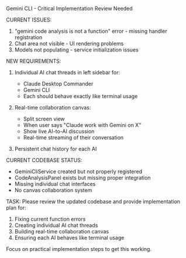 Gemini CLI - Critical Implementation Review Needed

CURRENT ISSUES:
1. "gemini code analysis is not a function" error - missing handler registration
2. Chat area not visible - UI rendering problems
3. Models not populating - service initialization issues

NEW REQUIREMENTS:
1. Individual AI chat threads in left sidebar for:
   - Claude Desktop Commander 
   - Gemini CLI
   - Each should behave exactly like terminal usage

2. Real-time collaboration canvas:
   - Split screen view
   - When user says "Claude work with Gemini on X"
   - Show live AI-to-AI discussion
   - Real-time streaming of their conversation

3. Persistent chat history for each AI

CURRENT CODEBASE STATUS:
- GeminiCliService created but not properly registered
- CodeAnalysisPanel exists but missing proper integration
- Missing individual chat interfaces
- No canvas collaboration system

TASK:
Please review the updated codebase and provide implementation plan for:
1. Fixing current function errors
2. Creating individual AI chat threads
3. Building real-time collaboration canvas
4. Ensuring each AI behaves like terminal usage

Focus on practical implementation steps to get this working.
